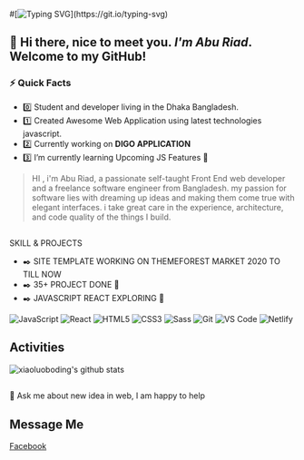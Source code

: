 #[![Typing SVG](https://readme-typing-svg.herokuapp.com/?lines=Hi+there+i+am+Abu+Riad;Available+for+Freelance+Hire!)](https://git.io/typing-svg)
## 👋  Hi there, nice to meet you. *I'm Abu Riad*. Welcome to my GitHub!
### ⚡ Quick Facts
- :zero: Student and developer living in the Dhaka Bangladesh.
- :one: Created Awesome Web Application using latest technologies javascript.
- :two: Currently working on **DIGO APPLICATION**
- :three: I’m currently learning Upcoming JS Features :blue_heart:

> HI , i'm Abu Riad, a passionate self-taught Front End web developer and a freelance software engineer from Bangladesh. my passion for software lies with dreaming up ideas and making them come true with elegant interfaces. i take great care in the experience, architecture, and code quality of the things I build.


##
SKILL & PROJECTS
- ✒️ SITE TEMPLATE WORKING ON THEMEFOREST MARKET 2020 TO TILL NOW
- ✒️ 35+ PROJECT DONE :muscle:		
- ✒️ JAVASCRIPT REACT EXPLORING :star_struck: 
 	
![JavaScript](https://img.shields.io/badge/-JavaScript-%23F7DF1C?style=flat-square&logo=javascript&logoColor=000000&labelColor=%23F7DF1C&color=%23FFCE5A)
![React](https://img.shields.io/badge/-React-%23282C34?style=flat-square&logo=react)
![HTML5](https://img.shields.io/badge/-HTML5-%23E44D27?style=flat-square&logo=html5&logoColor=ffffff)
![CSS3](https://img.shields.io/badge/-CSS3-%231572B6?style=flat-square&logo=css3)
![Sass](https://img.shields.io/badge/-Sass-%23CC6699?style=flat-square&logo=sass&logoColor=ffffff)
![Git](https://img.shields.io/badge/-Git-%23F05032?style=flat-square&logo=git&logoColor=%23ffffff)
![VS Code](https://img.shields.io/badge/-VSCode-%23007ACC?style=flat-square&logo=visual-studio-code)
![Netlify](https://img.shields.io/badge/-Netlify-%2300C7B7?style=flat-square&logo=netlify&logoColor=ffffff)

## Activities

![xiaoluoboding's github stats](https://github-readme-stats.vercel.app/api?username=aburiad&show_icons=true&theme=dracula)

##
💬 Ask me about new idea in web, I am happy to help

## Message Me
[Facebook](https://www.facebook.com/ahsanriad.engineer/)

 
<!---
aburiad/aburiad is a ✨ special ✨ repository because its `README.md` (this file) appears on your GitHub profile.
You can click the Preview link to take a look at your changes.
--->
